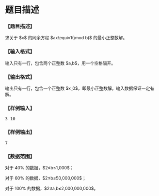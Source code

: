 # 题目描述


<h3>
【题目描述】
</h3>
<p>
求关于 $x$ 的同余方程 $ax\equiv1(\mod b)$ 的最小正整数解。
</p>
<h3>
【输入格式】
</h3>
<p>
输入只有一行，包含两个正整数 $a,b$，用一个空格隔开。
</p>
<h3>
【输出格式】
</h3>
<p>
输出只有一行，包含一个正整数 $x_0$<span style="font-size:medium;"></span>，即最小正整数解。输入数据保证一定有解。
</p>
<h3>
【样例输入】
</h3>
<pre>3 10</pre>
<h3>
【样例输出】
</h3>
<pre>7</pre>
<h3>
【数据范围】
</h3>
<p>
对于 40% 的数据，$2≤b≤1,000$； 
</p>
<p>
对于 60% 的数据，$2≤b≤50,000,000$； 
</p>
<p>
对于 100% 的数据，$2≤a,b≤2,000,000,000$。
</p>
